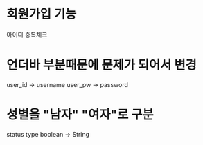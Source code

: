 # 회원가입 기능
아이디 중복체크

# 언더바 부분때문에 문제가 되어서 변경
user_id -> username
user_pw -> password

# 성별을 "남자" "여자"로 구분
status type
boolean -> String
